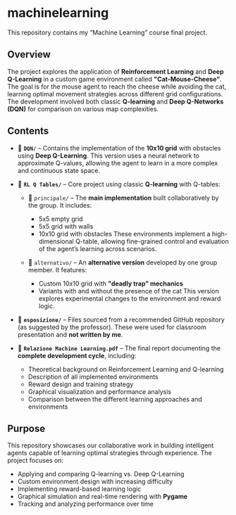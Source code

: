 # machinelearning
This repository contains my “Machine Learning” course final project.

## Overview

The project explores the application of **Reinforcement Learning** and **Deep Q-Learning** in a custom game environment called **"Cat-Mouse-Cheese"**. The goal is for the mouse agent to reach the cheese while avoiding the cat, learning optimal movement strategies across different grid configurations. The development involved both classic **Q-learning** and **Deep Q-Networks (DQN)** for comparison on various map complexities.

## Contents

* 📁 **`DQN/`** – Contains the implementation of the **10x10 grid** with obstacles using **Deep Q-Learning**. This version uses a neural network to approximate Q-values, allowing the agent to learn in a more complex and continuous state space.

* 📁 **`RL Q Tables/`** – Core project using classic **Q-learning** with Q-tables:

  * 📁 `principale/` – The **main implementation** built collaboratively by the group. It includes:

    * 5x5 empty grid
    * 5x5 grid with walls
    * 10x10 grid with obstacles
      These environments implement a high-dimensional Q-table, allowing fine-grained control and evaluation of the agent’s learning across scenarios.

  * 📁 `alternativo/` – An **alternative version** developed by one group member. It features:

    * Custom 10x10 grid with **"deadly trap" mechanics**
    * Variants with and without the presence of the cat
      This version explores experimental changes to the environment and reward logic.

* 📁 **`esposizione/`** – Files sourced from a recommended GitHub repository (as suggested by the professor). These were used for classroom presentation and **not written by me**.

* 📄 **`Relazione Machine Learning.pdf`** – The final report documenting the **complete development cycle**, including:

  * Theoretical background on Reinforcement Learning and Q-learning
  * Description of all implemented environments
  * Reward design and training strategy
  * Graphical visualization and performance analysis
  * Comparison between the different learning approaches and environments

## Purpose

This repository showcases our collaborative work in building intelligent agents capable of learning optimal strategies through experience. The project focuses on:

* Applying and comparing Q-learning vs. Deep Q-Learning
* Custom environment design with increasing difficulty
* Implementing reward-based learning logic
* Graphical simulation and real-time rendering with **Pygame**
* Tracking and analyzing performance over time
